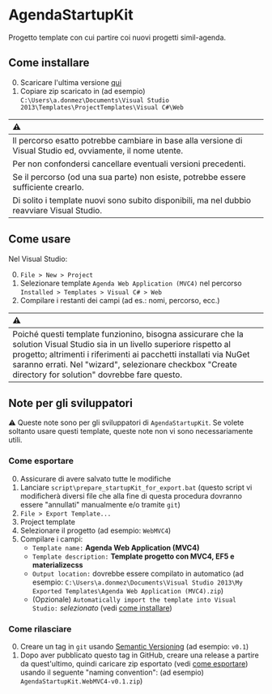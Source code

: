 # AgendaStartupKit

Progetto template con cui partire coi nuovi progetti simil-agenda.


## Come installare

0. Scaricare l'ultima versione [qui](https://github.com/Apex-net/AgendaStartupKit/releases)
0. Copiare zip scaricato in (ad esempio) `C:\Users\a.donmez\Documents\Visual Studio 2013\Templates\ProjectTemplates\Visual C#\Web`

| :warning: |
| :--- |
| Il percorso esatto potrebbe cambiare in base alla versione di Visual Studio ed, ovviamente, il nome utente. |
| Per non confondersi cancellare eventuali versioni precedenti. |
| Se il percorso (od una sua parte) non esiste, potrebbe essere sufficiente crearlo. |
| Di solito i template nuovi sono subito disponibili, ma nel dubbio reavviare Visual Studio. |


## Come usare

Nel Visual Studio:

0. `File > New > Project`
0. Selezionare template `Agenda Web Application (MVC4)` nel percorso `Installed > Templates > Visual C# > Web`
0. Compilare i restanti dei campi (ad es.: nomi, percorso, ecc.)

| :warning: |
| :--- |
| Poiché questi template funzionino, bisogna assicurare che la solution Visual Studio sia in un livello superiore rispetto al progetto; altrimenti i riferimenti ai pacchetti installati via NuGet saranno errati. Nel "wizard", selezionare checkbox "Create directory for solution" dovrebbe fare questo. |


## Note per gli sviluppatori

:warning: Queste note sono per gli sviluppatori di `AgendaStartupKit`. Se volete soltanto usare questi template, queste note non vi sono necessariamente utili.

### Come esportare

0. Assicurare di avere salvato tutte le modifiche
0. Lanciare `script\prepare_startupKit_for_export.bat` (questo script vi modificherà diversi file che alla fine di questa procedura dovranno essere "annullati" manualmente e/o tramite `git`)
0. `File > Export Template...`
0. Project template
0. Selezionare il progetto (ad esempio: `WebMVC4`)
0. Compilare i campi:
   - `Template name:` **Agenda Web Application (MVC4)**
   - `Template description:` **Template progetto con MVC4, EF5 e materializecss**
   - `Output location:` dovrebbe essere compilato in automatico (ad esempio: `C:\Users\a.donmez\Documents\Visual Studio 2013\My Exported Templates\Agenda Web Application (MVC4).zip`)
   - (Opzionale) `Automatically import the template into Visual Studio:` _selezionato_ (vedi [come installare](#come-installare))

### Come rilasciare

0. Creare un tag in `git` usando [Semantic Versioning](http://semver.org/) (ad esempio: `v0.1`)
0. Dopo aver pubblicato questo tag in GitHub, creare una release a partire da quest'ultimo, quindi caricare zip esportato (vedi [come esportare](#come-esportare)) usando il seguente "naming convention": (ad esempio) `AgendaStartupKit.WebMVC4-v0.1.zip`)
